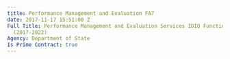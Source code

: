 ```yaml
---
title: Performance Management and Evaluation FA7
date: 2017-11-17 15:51:00 Z
Full Title: Performance Management and Evaluation Services IDIQ Functional Area 7
  (2017-2022)
Agency: Department of State
Is Prime Contract: true
---
```


